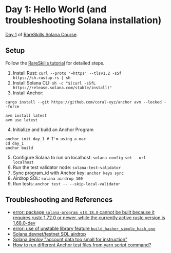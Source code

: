 # Day 1: Hello World (and troubleshooting Solana installation)

[Day 1](https://www.rareskills.io/post/hello-world-solana) of [RareSkills Solana Course](https://www.rareskills.io/solana-tutorial).

## Setup

Follow the [RareSkills tutorial](https://www.rareskills.io/post/hello-world-solana) for detailed steps.

1. Install Rust: `curl --proto '=https' --tlsv1.2 -sSf https://sh.rustup.rs | sh`
2. Install Solana CLI: `sh -c "$(curl -sSfL https://release.solana.com/stable/install)"`
3. Install Anchor:

```
cargo install --git https://github.com/coral-xyz/anchor avm --locked --force

avm install latest
avm use latest
```

4. Initialize and build an Anchor Program

```
anchor init day_1 # I'm using a mac
cd day_1
anchor build
```

5. Configure Solana to run on localhost: `solana config set --url localhost`
6. Run the test validator node: `solana-test-validator`
7. Sync program_id with Anchor key: `anchor keys sync`
8. Airdrop SOL: `solana airdrop 100`
9. Run tests: `anchor test -- --skip-local-validator`

## Troubleshooting and References

- [error: package `solana-program v18.18.0` cannot be built because it requires rustc 1.72.0 or newer, while the currently active rustc version is 1.68.0-dev](https://github.com/solana-labs/solana/issues/34987)
- [error: use of unstable library feature `build_hasher_simple_hash_one`](https://solana.stackexchange.com/questions/8800/error-use-of-unstable-library-feature-build-hasher-simple-hash-one)
- [Solana devnet/testnet SOL airdrop](https://solana.com/developers/guides/getstarted/solana-token-airdrop-and-faucets)
- [Solana deploy "account data too small for instruction"](https://stackoverflow.com/questions/71267943/solana-deploy-account-data-too-small-for-instruction)
- [How to run different Anchor test files from yarn script command?](https://github.com/coral-xyz/anchor/issues/1317)
